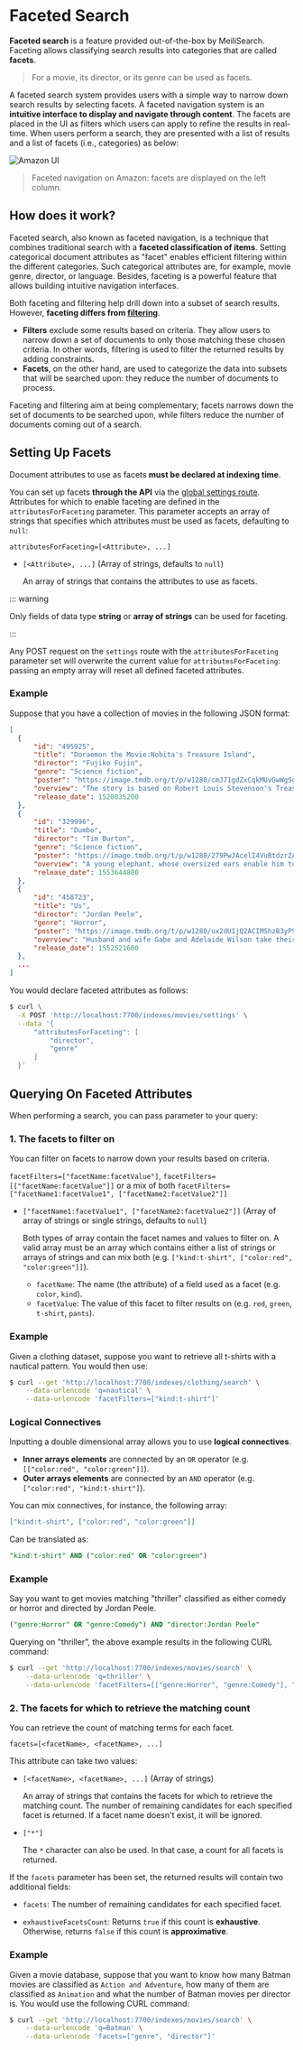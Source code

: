 # Faceted Search

**Faceted search** is a feature provided out-of-the-box by MeiliSearch. Faceting allows classifying search results into categories that are called **facets**.

> For a movie, its director, or its genre can be used as facets.

A faceted search system provides users with a simple way to narrow down search results by selecting facets. A faceted navigation system is an **intuitive interface to display and navigate through content**. The facets are placed in the UI as filters which users can apply to refine the results in real-time.
When users perform a search, they are presented with a list of results and a list of facets (i.e., categories) as below:

![Amazon UI](/amazon-facets.png)
> Faceted navigation on Amazon: facets are displayed on the left column.

## How does it work?

Faceted search, also known as faceted navigation, is a technique that combines traditional search with a **faceted classification of items**.
Setting categorical document attributes as "facet" enables efficient filtering within the different categories. Such categorical attributes are, for example, movie genre, director, or language.
Besides, faceting is a powerful feature that allows building intuitive navigation interfaces.

Both faceting and filtering help drill down into a subset of search results. However, **faceting differs from [filtering](/guides/advanced_guides/filtering.md)**.

- **Filters** exclude some results based on criteria. They allow users to narrow down a set of documents to only those matching these chosen criteria. In other words, filtering is used to filter the returned results by adding constraints.
- **Facets**, on the other hand, are used to categorize the data into subsets that will be searched upon: they reduce the number of documents to process.

Faceting and filtering aim at being complementary;  facets narrows down the set of documents to be searched upon, while filters reduce the number of documents coming out of a search.

## Setting Up Facets

Document attributes to use as facets **must be declared at indexing time**.

You can set up facets **through the API** via the [global settings route](/references/settings.md#update-settings).
Attributes for which to enable faceting are defined in the `attributesForFaceting` parameter. This parameter accepts an array of strings that specifies which attributes must be used as facets, defaulting to `null`:

`attributesForFaceting=[<Attribute>, ...]`

- `[<Attribute>, ...]` (Array of strings, defaults to `null`)

  An array of strings that contains the attributes to use as facets.

::: warning

Only fields of data type **string** or **array of strings** can be used for faceting.

:::

Any POST request on the `settings` route with the `attributesForFaceting` parameter set will overwrite the current value for `attributesForFaceting`: passing an empty array will reset all defined faceted attributes.

### Example

Suppose that you have a collection of movies in the following JSON format:

```json
[
  {
      "id": "495925",
      "title": "Doraemon the Movie:Nobita's Treasure Island",
      "director": "Fujiko Fujio",
      "genre": "Science fiction",
      "poster": "https://image.tmdb.org/t/p/w1280/cmJ71gdZxCqkMUvGwWgSg3MK7pC.jpg",
      "overview": "The story is based on Robert Louis Stevenson's Treasure Island novel.",
      "release_date": 1520035200
  },
  {
      "id": "329996",
      "title": "Dumbo",
      "director": "Tim Burton",
      "genre": "Science fiction",
      "poster": "https://image.tmdb.org/t/p/w1280/279PwJAcelI4VuBtdzrZASqDPQr.jpg",
      "overview": "A young elephant, whose oversized ears enable him to fly, helps...",
      "release_date": 1553644800
  },
  {
      "id": "458723",
      "title": "Us",
      "director": "Jordan Peele",
      "genre": "Horror",
      "poster": "https://image.tmdb.org/t/p/w1280/ux2dU1jQ2ACIMShzB3yP93Udpzc.jpg",
      "overview": "Husband and wife Gabe and Adelaide Wilson take their...",
      "release_date": 1552521600
  },
  ...
]
```

You would declare faceted attributes as follows:

```bash
$ curl \
  -X POST 'http://localhost:7700/indexes/movies/settings' \
  --data '{
      "attributesForFaceting": [
          "director",
          "genre"
      ]
  }'
```

## Querying On Faceted Attributes

When performing a search, you can pass parameter to your query:

### 1. The facets to filter on

You can filter on facets to narrow down your results based on criteria.

`facetFilters=["facetName:facetValue"]`, `facetFilters=[["facetName:facetValue"]]` or a mix of both `facetFilters=["facetName1:facetValue1", ["facetName2:facetValue2"]]`

- `["facetName1:facetValue1", ["facetName2:facetValue2"]]` (Array of array of strings or single strings, defaults to `null`)

  Both types of array contain the facet names and values to filter on.
  A valid array must be an array which contains either a list of strings or arrays of strings and can mix both (e.g. `["kind:t-shirt", ["color:red", "color:green"]]`).

  - `facetName`: The name (the attribute) of a field used as a facet (e.g. `color`, `kind`).
  - `facetValue`: The value of this facet to filter results on (e.g. `red`, `green`, `t-shirt`, `pants`).

### Example

Given a clothing dataset, suppose you want to retrieve all t-shirts with a nautical pattern. You would then use:

```bash
$ curl --get 'http://localhost:7700/indexes/clothing/search' \
    --data-urlencode 'q=nautical' \
    --data-urlencode 'facetFilters=["kind:t-shirt"]'
```

### Logical Connectives

Inputting a double dimensional array allows you to use **logical connectives**.

- **Inner arrays elements** are connected by an `OR` operator (e.g. `[["color:red", "color:green"]]`).
- **Outer arrays elements** are connected by an `AND` operator (e.g. `["color:red", "kind:t-shirt"]`).

You can mix connectives, for instance, the following array:

```json
["kind:t-shirt", ["color:red", "color:green"]]
```

Can be translated as:

```SQL
"kind:t-shirt" AND ("color:red" OR "color:green")
```

### Example

Say you want to get movies matching "thriller" classified as either comedy or horror and directed by Jordan Peele.

```SQL
("genre:Horror" OR "genre:Comedy") AND "director:Jordan Peele"
```

Querying on "thriller", the above example results in the following CURL command:

```bash
$ curl --get 'http://localhost:7700/indexes/movies/search' \
    --data-urlencode 'q=thriller' \
    --data-urlencode 'facetFilters=[["genre:Horror", "genre:Comedy"], "director:Jordan Peele"]'
```

### 2. The facets for which to retrieve the matching count

You can retrieve the count of matching terms for each facet.

`facets=[<facetName>, <facetName>, ...]`

This attribute can take two values:

- `[<facetName>, <facetName>, ...]` (Array of strings)

  An array of strings that contains the facets for which to retrieve the matching count. The number of remaining candidates for each specified facet is returned. If a facet name doesn't exist, it will be ignored.

- `["*"]`

  The `*` character can also be used. In that case, a count for all facets is returned.

If the `facets` parameter has been set, the returned results will contain two additional fields:

- `facets`: The number of remaining candidates for each specified facet.

- `exhaustiveFacetsCount`:
  Returns `true` if this count is **exhaustive**.
  Otherwise, returns `false` if this count is **approximative**.

### Example

Given a movie database, suppose that you want to know how many Batman movies are classified as `Action and Adventure`, how many of them are classified as `Animation` and what the number of Batman movies per director is. You would use the following CURL command:

```bash
$ curl --get 'http://localhost:7700/indexes/movies/search' \
    --data-urlencode 'q=Batman' \
    --data-urlencode 'facets=["genre", "director"]'
```
